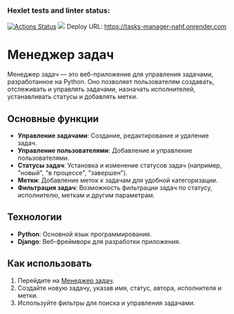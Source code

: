 ### Hexlet tests and linter status:
[![Actions Status](https://github.com/danlo12/python-project-52/actions/workflows/hexlet-check.yml/badge.svg)](https://github.com/danlo12/python-project-52/actions)
<a href="https://codeclimate.com/github/danlo12/python-project-52/maintainability"><img src="https://api.codeclimate.com/v1/badges/4a5b0c873a16c196249f/maintainability" /></a>
Deploy URL: https://tasks-manager-nahf.onrender.com

# Менеджер задач

Менеджер задач — это веб-приложение для управления задачами, разработанное на Python. Оно позволяет пользователям создавать, отслеживать и управлять задачами, назначать исполнителей, устанавливать статусы и добавлять метки.

## Основные функции

- **Управление задачами**: Создание, редактирование и удаление задач.
- **Управление пользователями**: Добавление и управление пользователями.
- **Статусы задач**: Установка и изменение статусов задач (например, "новый", "в процессе", "завершен").
- **Метки**: Добавление меток к задачам для удобной категоризации.
- **Фильтрация задач**: Возможность фильтрации задач по статусу, исполнителю, меткам и другим параметрам.

## Технологии

- **Python**: Основной язык программирования.
- **Django**: Веб-фреймворк для разработки приложения.

## Как использовать

1. Перейдите на [Менеджер задач](https://python-i4-task-manager.herokuapp.com/tasks/).
2. Создайте новую задачу, указав имя, статус, автора, исполнителя и метки.
3. Используйте фильтры для поиска и управления задачами.